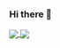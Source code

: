 ### Hi there 👋

<a href="https://github.com/jdjaxon">
  <img align="center" src="https://github-readme-stats.vercel.app/api?username=jdjaxon&count_private=true&show_icons=true&theme=chartreuse-dark" />
</a>
<a href="https://github.com/jdjaxon">
  <img align="center" src="https://github-readme-stats.vercel.app/api/top-langs/?username=jdjaxon&layout=compact&theme=chartreuse-dark&langs_count=8" />
</a>

<!--
**jdjaxon/jdjaxon** is a ✨ _special_ ✨ repository because its `README.md` (this file) appears on your GitHub profile.

Here are some ideas to get you started:

- 🔭 I’m currently working on ...
- 🌱 I’m currently learning ...
- 👯 I’m looking to collaborate on ...
- 🤔 I’m looking for help with ...
- 💬 Ask me about ...
- 📫 How to reach me: ...
- 😄 Pronouns: ...
- ⚡ Fun fact: ...
-->
